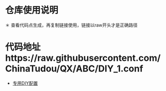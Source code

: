 # 仓库使用说明
＊ 查看代码点生成，再复制链接使用，链接以raw开头才是正确路径


# 代码地址https://raw.githubusercontent.com/ChinaTudou/QX/ABC/DIY_1.conf


* [专用DIY配置](https://raw.githubusercontent.com/ChinaTudou/QX/ABC/DIY_1.conf)

